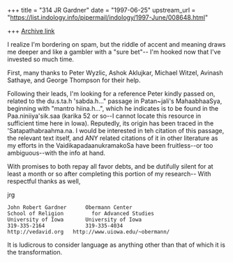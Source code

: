 +++
title = "314 JR Gardner"
date = "1997-06-25"
upstream_url = "https://list.indology.info/pipermail/indology/1997-June/008648.html"

+++
[Archive link](https://list.indology.info/pipermail/indology/1997-June/008648.html)

I realize I'm bordering on spam, but the riddle of accent and meaning
draws me deeper and like a gambler with a "sure bet"-- I'm hooked now that
I've invested so much time.

First, many thanks to Peter Wyzlic, Ashok Aklujkar, Michael Witzel, 
Avinash Sathaye, and George Thompson for their help.

Following their leads, I'm looking for a reference Peter kindly
passed on, related to the du.s.ta.h 'sabda.h..." passage in Patan~jali's 
MahaabhaaSya, beginning with "mantro hiina.h...", which he indicates  is
to be found in the Paa.niniiya'sik.saa (karika 52 or so--I cannot locate 
this resource in sufficient time here in Iowa). Reputedly, its
origin has been traced in the 'Satapathabraahma.na.  I would be interested
in teh citation of this passage, the relevant text itself, and ANY related
citations of it in other literature as my efforts in the
VaidikapadaanukramakoSa have been fruitless--or too ambiguous--with  the
info at hand.

With promises to both repay all favor debts, and be dutifully silent for
at least a month or so after completing this portion of my research-- With
respectful thanks as well,

jrg

~~~~~~~~~~~~~~~~~~~~~~~~~~~~~~~~~~~~~~~~~~~~~~~~~~~~~~~~~
John Robert Gardner      Obermann Center
School of Religion         for Advanced Studies
University of Iowa       University of Iowa
319-335-2164             319-335-4034
http://vedavid.org	 http://www.uiowa.edu/~obermann/
~~~~~~~~~~~~~~~~~~~~~~~~~~~~~~~~~~~~~~~~~~~~~~~~~~~~~~~~~
It is ludicrous to consider language as anything other 
than that of which it is the transformation.







